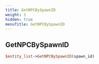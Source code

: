 ```yaml
---
title: GetNPCBySpawnID
weight: 1
hidden: true
menuTitle: GetNPCBySpawnID
---
```

## GetNPCBySpawnID
```perl
$entity_list->GetNPCBySpawnID(spawn_id)
```